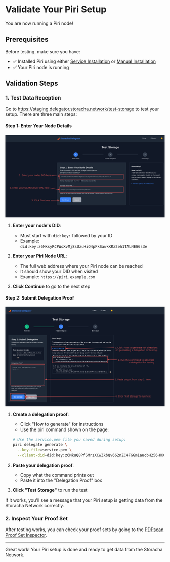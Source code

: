 # Validate Your Piri Setup

You are now running a Piri node!

## Prerequisites

Before testing, make sure you have:
- ✅ Installed Piri using either [Service Installation](./service-installation.md) or [Manual Installation](./manual-installation.md)
- ✅ Your Piri node is running

## Validation Steps

### 1. Test Data Reception

Go to https://staging.delegator.storacha.network/test-storage to test your setup. There are three main steps:

#### Step 1: Enter Your Node Details

![Test Storage Step 1](../images/test-storage-step1.png)

1. **Enter your node's DID**: 
   - Must start with `did:key:` followed by your ID
   - Example: `did:key:z6MksyRCPWoXvMj8sUzuHiQ4pFkSawkKRz2eh1TALNEG6s3e`

2. **Enter your Piri Node URL**:
   - The full web address where your Piri node can be reached
   - It should show your DID when visited
   - Example: `https://piri.example.com`

3. **Click Continue** to go to the next step

#### Step 2: Submit Delegation Proof

![Test Storage Step 2](../images/test-storage-step2.png)

1. **Create a delegation proof**:
   - Click "How to generate" for instructions
   - Use the piri command shown on the page:
   ```bash
   # Use the service.pem file you saved during setup:
   piri delegate generate \
     --key-file=service.pem \
     --client-did=did:key:z6MkuQ8PfSMrzXCwZkbQv662nZC4FGGm1aucbH256HXXZyxo
   ```

2. **Paste your delegation proof**:
   - Copy what the command prints out
   - Paste it into the "Delegation Proof" box

3. **Click "Test Storage"** to run the test

If it works, you'll see a message that your Piri setup is getting data from the Storacha Network correctly.

### 2. Inspect Your Proof Set

After testing works, you can check your proof sets by going to the [PDPscan Proof Set Inspector](inspect-proof-set.md).

---

Great work! Your Piri setup is done and ready to get data from the Storacha Network.